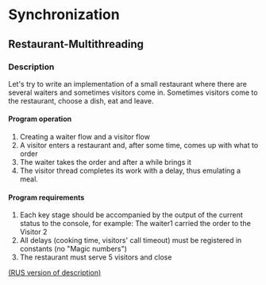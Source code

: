 # Synchronization
## Restaurant-Multithreading
### Description
Let's try to write an implementation of a small restaurant where there are several waiters and sometimes visitors come in. Sometimes visitors come to the restaurant, 
choose a dish, eat and leave.

#### Program operation
1. Creating a waiter flow and a visitor flow
2. A visitor enters a restaurant and, after some time, comes up with what to order
3. The waiter takes the order and after a while brings it
4. The visitor thread completes its work with a delay, thus emulating a meal.

#### Program requirements
1. Each key stage should be accompanied by the output of the current status to the console, for example: The waiter1 carried the order to the Visitor 2
2. All delays (cooking time, visitors' call timeout) must be registered in constants (no "Magic numbers")
3. The restaurant must serve 5 visitors and close

<a href="https://github.com/netology-code/jd-homeworks/blob/master/synchronization/task3/README.md">(RUS version of description)</a>
